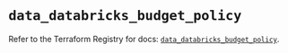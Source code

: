 # `data_databricks_budget_policy`

Refer to the Terraform Registry for docs: [`data_databricks_budget_policy`](https://registry.terraform.io/providers/databricks/databricks/1.84.0/docs/data-sources/budget_policy).
